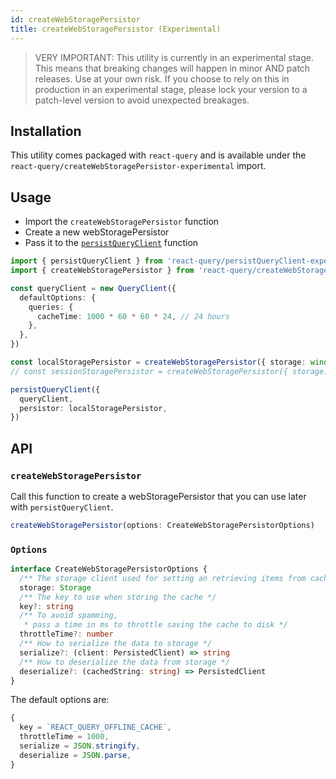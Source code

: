 ```yaml
---
id: createWebStoragePersistor
title: createWebStoragePersistor (Experimental)
---
```


> VERY IMPORTANT: This utility is currently in an experimental stage. This means that breaking changes will happen in minor AND patch releases. Use at your own risk. If you choose to rely on this in production in an experimental stage, please lock your version to a patch-level version to avoid unexpected breakages.

## Installation

This utility comes packaged with `react-query` and is available under the `react-query/createWebStoragePersistor-experimental` import.

## Usage

- Import the `createWebStoragePersistor` function
- Create a new webStoragePersistor
- Pass it to the [`persistQueryClient`](./persistQueryClient) function

```ts
import { persistQueryClient } from 'react-query/persistQueryClient-experimental'
import { createWebStoragePersistor } from 'react-query/createWebStoragePersistor-experimental'

const queryClient = new QueryClient({
  defaultOptions: {
    queries: {
      cacheTime: 1000 * 60 * 60 * 24, // 24 hours
    },
  },
})

const localStoragePersistor = createWebStoragePersistor({ storage: window.localStorage })
// const sessionStoragePersistor = createWebStoragePersistor({ storage: window.sessionStorage })

persistQueryClient({
  queryClient,
  persistor: localStoragePersistor,
})
```

## API

### `createWebStoragePersistor`

Call this function to create a webStoragePersistor that you can use later with `persistQueryClient`.

```js
createWebStoragePersistor(options: CreateWebStoragePersistorOptions)
```

### `Options`

```ts
interface CreateWebStoragePersistorOptions {
  /** The storage client used for setting an retrieving items from cache (window.localStorage or window.sessionStorage) */
  storage: Storage
  /** The key to use when storing the cache */
  key?: string
  /** To avoid spamming,
   * pass a time in ms to throttle saving the cache to disk */
  throttleTime?: number
  /** How to serialize the data to storage */
  serialize?: (client: PersistedClient) => string
  /** How to deserialize the data from storage */
  deserialize?: (cachedString: string) => PersistedClient
}
```

The default options are:

```js
{
  key = `REACT_QUERY_OFFLINE_CACHE`,
  throttleTime = 1000,
  serialize = JSON.stringify,
  deserialize = JSON.parse,
}
```
